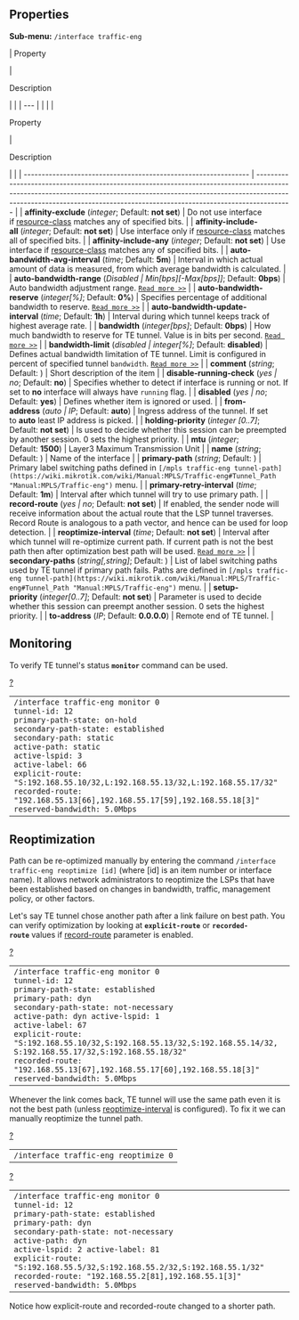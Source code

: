 ## Properties

**Sub-menu:** `/interface traffic-eng`

  

| 
Property

 | 

Description

|     |
| --- |  |
|     |

Property

 | 

Description

|                                                                 |
| --------------------------------------------------------------- | ---------------------------------------------------------------------------------------------------------------------------------------------------------------------------------------------------------------------------------------------------- |
| **affinity-exclude** (_integer_; Default: **not set**)          | Do not use interface if [resource-class](https://wiki.mikrotik.com/wiki/Manual:MPLS/Traffic-eng#Interface "Manual:MPLS/Traffic-eng") matches any of specified bits.                                                                                  |
| **affinity-include-all** (_integer_; Default: **not set**)      | Use interface only if [resource-class](https://wiki.mikrotik.com/wiki/Manual:MPLS/Traffic-eng#Interface "Manual:MPLS/Traffic-eng") matches all of specified bits.                                                                                    |
| **affinity-include-any** (_integer_; Default: **not set**)      | Use interface if [resource-class](https://wiki.mikrotik.com/wiki/Manual:MPLS/Traffic-eng#Interface "Manual:MPLS/Traffic-eng") matches any of specified bits.                                                                                         |
| **auto-bandwidth-avg-interval** (_time_; Default: **5m**)       | Interval in which actual amount of data is measured, from which average bandwidth is calculated.                                                                                                                                                     |
| **auto-bandwidth-range** (_Disabled                             | Min\[bps\]\[-Max\[bps\]\]_; Default: **0bps**)                                                                                                                                                                                                       | Auto bandwidth adjustment range. [`Read more >>`](https://wiki.mikrotik.com/wiki/Manual:TE_tunnel_auto_bandwidth "Manual:TE tunnel auto bandwidth")                                                                                                       |
| **auto-bandwidth-reserve** (_integer\[%\]_; Default: **0%**)    | Specifies percentage of additional bandwidth to reserve. [`Read more >>`](https://wiki.mikrotik.com/wiki/Manual:TE_tunnel_auto_bandwidth "Manual:TE tunnel auto bandwidth")                                                                          |
| **auto-bandwidth-update-interval** (_time_; Default: **1h**)    | Interval during which tunnel keeps track of highest average rate.                                                                                                                                                                                    |
| **bandwidth** (_integer\[bps\]_; Default: **0bps**)             | How much bandwidth to reserve for TE tunnel. Value is in bits per second. [`Read more >>`](https://wiki.mikrotik.com/wiki/Manual:TE_tunnel_auto_bandwidth#Bandwidth_limitation "Manual:TE tunnel auto bandwidth")                                    |
| **bandwidth-limit** (_disabled                                  | integer\[%\]_; Default: **disabled**)                                                                                                                                                                                                                | Defines actual bandwidth limitation of TE tunnel. Limit is configured in percent of specified tunnel `bandwidth`. [`Read more >>`](https://wiki.mikrotik.com/wiki/Manual:TE_tunnel_auto_bandwidth#Bandwidth_limitation "Manual:TE tunnel auto bandwidth") |
| **comment** (_string_; Default: )                               | Short description of the item                                                                                                                                                                                                                        |
| **disable-running-check** (_yes                                 | no_; Default: **no**)                                                                                                                                                                                                                                | Specifies whether to detect if interface is running or not. If set to **no** interface will always have `running` flag.                                                                                                                                   |
| **disabled** (_yes                                              | no_; Default: **yes**)                                                                                                                                                                                                                               | Defines whether item is ignored or used.                                                                                                                                                                                                                  |
| **from-address** (_auto                                         | IP_; Default: **auto**)                                                                                                                                                                                                                              | Ingress address of the tunnel. If set to **auto** least IP address is picked.                                                                                                                                                                             |
| **holding-priority** (_integer \[0..7\]_; Default: **not set**) | Is used to decide whether this session can be preempted by another session. 0 sets the highest priority.                                                                                                                                             |
| **mtu** (_integer_; Default: **1500**)                          | Layer3 Maximum Transmission Unit                                                                                                                                                                                                                     |
| **name** (_string_; Default: )                                  | Name of the interface                                                                                                                                                                                                                                |
| **primary-path** (_string_; Default: )                          | Primary label switching paths defined in `[/mpls traffic-eng tunnel-path](https://wiki.mikrotik.com/wiki/Manual:MPLS/Traffic-eng#Tunnel_Path "Manual:MPLS/Traffic-eng")` menu.                                                                       |
| **primary-retry-interval** (_time_; Default: **1m**)            | Interval after which tunnel will try to use primary path.                                                                                                                                                                                            |
| **record-route** (_yes                                          | no_; Default: **not set**)                                                                                                                                                                                                                           | If enabled, the sender node will receive information about the actual route that the LSP tunnel traverses. Record Route is analogous to a path vector, and hence can be used for loop detection.                                                          |
| **reoptimize-interval** (_time_; Default: **not set**)          | Interval after which tunnel will re-optimize current path. If current path is not the best path then after optimization best path will be used. [`Read more >>`](https://wiki.mikrotik.com/wiki/Manual:Interface/Traffic_Engineering#Reoptimization) |
| **secondary-paths** (_string\[,string\]_; Default: )            | List of label switching paths used by TE tunnel if primary path fails. Paths are defined in `[/mpls traffic-eng tunnel-path](https://wiki.mikrotik.com/wiki/Manual:MPLS/Traffic-eng#Tunnel_Path "Manual:MPLS/Traffic-eng")` menu.                    |
| **setup-priority** (_integer\[0..7\]_; Default: **not set**)    | Parameter is used to decide whether this session can preempt another session. 0 sets the highest priority.                                                                                                                                           |
| **to-address** (_IP_; Default: **0.0.0.0**)                     | Remote end of TE tunnel.                                                                                                                                                                                                                             |

## Monitoring

To verify TE tunnel's status **`monitor`** command can be used.

[?](https://help.mikrotik.com/docs/display/ROS/Traffic+Eng#)

<table border="0" cellpadding="0" cellspacing="0"><tbody><tr><td class="code"><div class="container" title="Hint: double-click to select code"><div class="line number1 index0 alt2" data-bidi-marker="true"><code class="ros constants">/interface traffic-eng </code><code class="ros functions">monitor </code><code class="ros plain">0</code></div><div class="line number2 index1 alt1" data-bidi-marker="true"><code class="ros plain">tunnel-id</code><code class="ros constants">: 12</code></div><div class="line number3 index2 alt2" data-bidi-marker="true"><code class="ros plain">primary-path-state</code><code class="ros constants">: on-hold</code></div><div class="line number4 index3 alt1" data-bidi-marker="true"><code class="ros plain">secondary-path-state</code><code class="ros constants">: established</code></div><div class="line number5 index4 alt2" data-bidi-marker="true"><code class="ros plain">secondary-path</code><code class="ros constants">: static</code></div><div class="line number6 index5 alt1" data-bidi-marker="true"><code class="ros plain">active-path</code><code class="ros constants">: static</code></div><div class="line number7 index6 alt2" data-bidi-marker="true"><code class="ros plain">active-lspid</code><code class="ros constants">: 3</code></div><div class="line number8 index7 alt1" data-bidi-marker="true"><code class="ros plain">active-label</code><code class="ros constants">: 66</code></div><div class="line number9 index8 alt2" data-bidi-marker="true"><code class="ros plain">explicit-route</code><code class="ros constants">: "S:192.168.55.10/32,L:192.168.55.13/32,L:192.168.55.17/32"</code></div><div class="line number10 index9 alt1" data-bidi-marker="true"><code class="ros plain">recorded-route</code><code class="ros constants">: "192.168.55.13[66],192.168.55.17[59],192.168.55.18[3]"</code></div><div class="line number11 index10 alt2" data-bidi-marker="true"><code class="ros plain">reserved-bandwidth</code><code class="ros constants">: 5.0Mbps</code></div></div></td></tr></tbody></table>

  

## Reoptimization

Path can be re-optimized manually by entering the command `/interface traffic-eng reoptimize [id]` (where \[id\] is an item number or interface name). It allows network administrators to reoptimize the LSPs that have been established based on changes in bandwidth, traffic, management policy, or other factors.

Let's say TE tunnel chose another path after a link failure on best path. You can verify optimization by looking at **`explicit-route`** or **`recorded-route`** values if [record-route](https://wiki.mikrotik.com/wiki/Manual:MPLS/Traffic-eng#Tunnel_Path "Manual:MPLS/Traffic-eng") parameter is enabled.

[?](https://help.mikrotik.com/docs/display/ROS/Traffic+Eng#)

<table border="0" cellpadding="0" cellspacing="0"><tbody><tr><td class="code"><div class="container" title="Hint: double-click to select code"><div class="line number1 index0 alt2" data-bidi-marker="true"><code class="ros constants">/interface traffic-eng </code><code class="ros functions">monitor </code><code class="ros plain">0</code></div><div class="line number2 index1 alt1" data-bidi-marker="true"><code class="ros plain">tunnel-id</code><code class="ros constants">: 12</code></div><div class="line number3 index2 alt2" data-bidi-marker="true"><code class="ros plain">primary-path-state</code><code class="ros constants">: established</code></div><div class="line number4 index3 alt1" data-bidi-marker="true"><code class="ros plain">primary-path</code><code class="ros constants">: dyn</code></div><div class="line number5 index4 alt2" data-bidi-marker="true"><code class="ros plain">secondary-path-state</code><code class="ros constants">: not-necessary</code></div><div class="line number6 index5 alt1" data-bidi-marker="true"><code class="ros plain">active-path</code><code class="ros constants">: dyn active-lspid: 1</code></div><div class="line number7 index6 alt2" data-bidi-marker="true"><code class="ros plain">active-label</code><code class="ros constants">: 67</code></div><div class="line number8 index7 alt1" data-bidi-marker="true"><code class="ros plain">explicit-route</code><code class="ros constants">: "S:192.168.55.10/32,S:192.168.55.13/32,S:192.168.55.14/32,</code></div><div class="line number9 index8 alt2" data-bidi-marker="true"><code class="ros plain">S</code><code class="ros constants">:192.168.55.17/32,S:192.168.55.18/32"</code></div><div class="line number10 index9 alt1" data-bidi-marker="true"><code class="ros plain">recorded-route</code><code class="ros constants">: "192.168.55.13[67],192.168.55.17[60],192.168.55.18[3]"</code></div><div class="line number11 index10 alt2" data-bidi-marker="true"><code class="ros plain">reserved-bandwidth</code><code class="ros constants">: 5.0Mbps</code></div></div></td></tr></tbody></table>

  

Whenever the link comes back, TE tunnel will use the same path even it is not the best path (unless [reoptimize-interval](https://wiki.mikrotik.com/wiki/Manual:MPLS/Traffic-eng#Tunnel_Path "Manual:MPLS/Traffic-eng") is configured). To fix it we can manually reoptimize the tunnel path.

[?](https://help.mikrotik.com/docs/display/ROS/Traffic+Eng#)

<table border="0" cellpadding="0" cellspacing="0"><tbody><tr><td class="code"><div class="container" title="Hint: double-click to select code"><div class="line number1 index0 alt2" data-bidi-marker="true"><code class="ros constants">/interface traffic-eng reoptimize 0</code></div></div></td></tr></tbody></table>

  

[?](https://help.mikrotik.com/docs/display/ROS/Traffic+Eng#)

<table border="0" cellpadding="0" cellspacing="0"><tbody><tr><td class="code"><div class="container" title="Hint: double-click to select code"><div class="line number1 index0 alt2" data-bidi-marker="true"><code class="ros constants">/interface traffic-eng </code><code class="ros functions">monitor </code><code class="ros plain">0</code></div><div class="line number2 index1 alt1" data-bidi-marker="true"><code class="ros plain">tunnel-id</code><code class="ros constants">: 12</code></div><div class="line number3 index2 alt2" data-bidi-marker="true"><code class="ros plain">primary-path-state</code><code class="ros constants">: established</code></div><div class="line number4 index3 alt1" data-bidi-marker="true"><code class="ros plain">primary-path</code><code class="ros constants">: dyn</code></div><div class="line number5 index4 alt2" data-bidi-marker="true"><code class="ros plain">secondary-path-state</code><code class="ros constants">: not-necessary</code></div><div class="line number6 index5 alt1" data-bidi-marker="true"><code class="ros plain">active-path</code><code class="ros constants">: dyn</code></div><div class="line number7 index6 alt2" data-bidi-marker="true"><code class="ros plain">active-lspid</code><code class="ros constants">: 2 active-label: 81</code></div><div class="line number8 index7 alt1" data-bidi-marker="true"><code class="ros plain">explicit-route</code><code class="ros constants">: "S:192.168.55.5/32,S:192.168.55.2/32,S:192.168.55.1/32"</code></div><div class="line number9 index8 alt2" data-bidi-marker="true"><code class="ros plain">recorded-route</code><code class="ros constants">: "192.168.55.2[81],192.168.55.1[3]"</code></div><div class="line number10 index9 alt1" data-bidi-marker="true"><code class="ros plain">reserved-bandwidth</code><code class="ros constants">: 5.0Mbps</code></div></div></td></tr></tbody></table>

  

Notice how explicit-route and recorded-route changed to a shorter path.